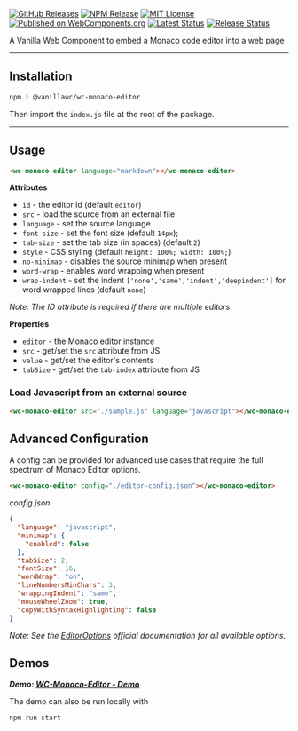 [![GitHub Releases](https://badgen.net/github/tag/vanillawc/wc-monaco-editor)](https://github.com/vanillawc/wc-monaco-editor/releases)
[![NPM Release](https://badgen.net/npm/v/@vanillawc/wc-monaco-editor)](https://www.npmjs.com/package/@vanillawc/wc-monaco-editor)
[![MIT License](https://badgen.net/github/license/vanillawc/wc-monaco-editor)](https://raw.githubusercontent.com/vanillawc/wc-monaco-editor/master/LICENSE)
[![Published on WebComponents.org](https://img.shields.io/badge/webcomponents.org-published-blue.svg)](https://www.webcomponents.org/element/vanillawc/wc-monaco-editor)
[![Latest Status](https://github.com/vanillawc/wc-monaco-editor/workflows/Latest/badge.svg)](https://github.com/vanillawc/wc-monaco-editor/actions)
[![Release Status](https://github.com/vanillawc/wc-monaco-editor/workflows/Release/badge.svg)](https://github.com/vanillawc/wc-monaco-editor/actions)
<!-- [![Bundlephobia](https://badgen.net/bundlephobia/minzip/@vanillawc/wc-monaco-editor)](https://bundlephobia.com/result?p=@vanillawc/wc-monaco-editor) -->

A Vanilla Web Component to embed a Monaco code editor into a web page

-----

## Installation

```sh
npm i @vanillawc/wc-monaco-editor
```

Then import the `index.js` file at the root of the package.

-----

## Usage

```html
<wc-monaco-editor language="markdown"></wc-monaco-editor>
```

**Attributes**

- `id` - the editor id (default `editor`)
- `src` - load the source from an external file
- `language` - set the source language
- `font-size` - set the font size (default `14px`);
- `tab-size` - set the tab size (in spaces) (default `2`)
- `style` - CSS styling (default `height: 100%; width: 100%;`)
- `no-minimap` - disables the source minimap when present
- `word-wrap` - enables word wrapping when present
- `wrap-indent` - set the indent `['none','same','indent','deepindent']` for word wrapped lines (default `none`)

*Note: The ID attribute is required if there are multiple editors*

**Properties**

- `editor` - the Monaco editor instance
- `src` - get/set the `src` attribute from JS
- `value` - get/set the editor's contents
- `tabSize` - get/set the `tab-index` attribute from JS

### Load Javascript from an external source

```html
<wc-monaco-editor src="./sample.js" language="javascript"></wc-monaco-editor>
```

## Advanced Configuration

A config can be provided for advanced use cases that require the full spectrum of Monaco Editor options.

```html
<wc-monaco-editor config="./editor-config.json"></wc-monaco-editor>
```

*config.json*
```json
{
  "language": "javascript",
  "minimap": {
    "enabled": false
  },
  "tabSize": 2,
  "fontSize": 16,
  "wordWrap": "on",
  "lineNumbersMinChars": 3,
  "wrappingIndent": "same",
  "mouseWheelZoom": true,
  "copyWithSyntaxHighlighting": false
}
```

*Note: See the [EditorOptions][] official documentation for all available options.* 

## Demos

***Demo: [WC-Monaco-Editor - Demo][]***

The demo can also be run locally with

```sh
npm run start
```

[WC-Monaco-Editor - Demo]: https://vanillawc.github.io/wc-monaco-editor/demo/index.html
[EditorOptions]: https://microsoft.github.io/monaco-editor/api/modules/monaco.editor.html#editoroptions
